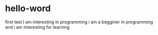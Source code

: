 # hello-word
first test
I am interesting in programming 
i am a begginer in programming 
and i am interesting for learning 
